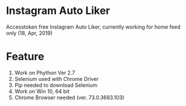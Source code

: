 # Instagram Auto Liker

Accesstoken free Instagram Auto Liker, currently working for home feed only (18, Apr, 2019)


# Feature

1. Work on Phython Ver 2.7
2. Selenium used with Chrome Driver
3. Pip needed to download Selenium
4. Work on Win 10, 64 bit
5. Chrome Browser needed (ver. 73.0.3683.103)
